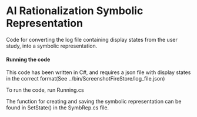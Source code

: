 # AI Rationalization Symbolic Representation
Code for converting the log file containing display states from the user study, into a symbolic representation.  

#### Running the code
This code has been written in C#, and requires a json file with display states in the correct format(See ../bin/ScreenshotFireStore/log_file.json)

To run the code, run Running.cs

The function for creating and saving the symbolic representation can be found in SetState() in the SymbRep.cs file. 
